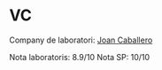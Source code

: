 # VC
Company de laboratori: [Joan Caballero](https://github.com/JoanK11)

Nota laboratoris: 8.9/10
Nota SP: 10/10
